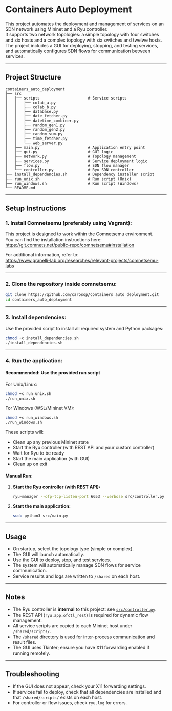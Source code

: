# Containers Auto Deployment

This project automates the deployment and management of services on an SDN network using Mininet and a Ryu controller.   <br />
It supports two network topologies: a simple topology with four switches and six hosts and a complex topology with six switches and twelwe hosts.   <br />
The project includes a GUI for deploying, stopping, and testing services, and automatically configures SDN flows for communication between services.

---

## Project Structure

```
containers_auto_deployment
├── src
│   ├── scripts                     # Service scripts
│   │   ├── colab_a.py             
│   │   ├── colab_b.py              
│   │   ├── database.py             
│   │   ├── date_fetcher.py         
│   │   ├── datetime_combiner.py    
│   │   ├── random_gen1.py          
│   │   ├── random_gen2.py          
│   │   ├── random_sum.py           
│   │   ├── time_fetcher.py         
│   │   └── web_server.py           
│   ├── main.py                     # Application entry point
│   ├── gui.py                      # GUI logic
│   ├── network.py                  # Topology management
│   ├── services.py                 # Service deployment logic
│   ├── flow.py                     # SDN flow manager
│   └── controller.py               # Ryu SDN controller
├── install_dependencies.sh         # Dependency installer script
├── run_unix.sh                     # Run script (Unix)
├── run_windows.sh                  # Run script (Windows)
└── README.md                       
```
---

## Setup Instructions

### 1. **Install Comnetsemu (preferably using Vagrant):**

This project is designed to work within the Comnetsemu environment.  
You can find the installation instructions here:  
https://git.comnets.net/public-repo/comnetsemu#installation

For additional information, refer to:  
https://www.granelli-lab.org/researches/relevant-projects/comnetsemu-labs

---

### 2. **Clone the repository inside comnetsemu:**

```bash
git clone https://github.com/carosop/containers_auto_deployment.git
cd containers_auto_deployment
```

---

### 3. **Install dependencies:**

Use the provided script to install all required system and Python packages:

```bash
chmod +x install_dependencies.sh
./install_dependencies.sh
```

---

### 4. **Run the application:**

#### **Recommended: Use the provided run script**

For Unix/Linux:
```bash
chmod +x run_unix.sh
./run_unix.sh
```

For Windows (WSL/Mininet VM):
```bash
chmod +x run_windows.sh
./run_windows.sh
```

These scripts will:
- Clean up any previous Mininet state
- Start the Ryu controller (with REST API and your custom controller)
- Wait for Ryu to be ready
- Start the main application (with GUI)
- Clean up on exit

#### **Manual Run:**

1. **Start the Ryu controller (with REST API):**
   ```bash
   ryu-manager --ofp-tcp-listen-port 6653 --verbose src/controller.py ryu.app.ofctl_rest > ryu.log 2>&1 &
   ```

2. **Start the main application:**
   ```bash
   sudo python3 src/main.py
   ```

---

## Usage

- On startup, select the topology type (simple or complex).
- The GUI will launch automatically.
- Use the GUI to deploy, stop, and test services.
- The system will automatically manage SDN flows for service communication.
- Service results and logs are written to `/shared` on each host.

---

## Notes

- The Ryu controller is **internal** to this project: see [`src/controller.py`](src/controller.py).
- The REST API (`ryu.app.ofctl_rest`) is required for dynamic flow management.
- All service scripts are copied to each Mininet host under `/shared/scripts/`.
- The `/shared` directory is used for inter-process communication and result files.
- The GUI uses Tkinter; ensure you have X11 forwarding enabled if running remotely.

---

## Troubleshooting
- If the GUI does not appear, check your X11 forwarding settings.
- If services fail to deploy, check that all dependencies are installed and that `/shared/scripts/` exists on each host.
- For controller or flow issues, check `ryu.log` for errors.

